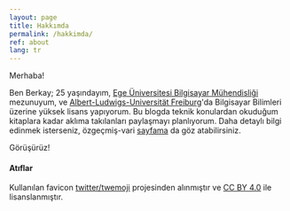 ```yaml
---
layout: page
title: Hakkımda
permalink: /hakkimda/
ref: about
lang: tr
---
```

Merhaba!

Ben Berkay; 25 yaşındayım, [Ege Üniversitesi Bilgisayar Mühendisliği][bilmuh] mezunuyum, ve [Albert-Ludwigs-Universität Freiburg][uni-freiburg]'da Bilgisayar Bilimleri üzerine yüksek lisans yapıyorum. Bu blogda teknik konulardan okuduğum kitaplara kadar aklıma takılanları paylaşmayı planlıyorum. Daha detaylı bilgi edinmek isterseniz, özgeçmiş-vari [sayfama][cagirme] da göz atabilirsiniz.

Görüşürüz!

#### Atıflar
Kullanılan favicon [twitter/twemoji][twemoji] projesinden alınmıştır ve [CC BY 4.0][ccby40] ile lisanslanmıştır.

[bilmuh]: https://bilmuh.ege.edu.tr
[uni-freiburg]: https://www.uni-freiburg.de
[cagirme]: https://cagir.me
[twemoji]: https://github.com/twitter/twemoji
[ccby40]: https://creativecommons.org/licenses/by/4.0/deed.tr
